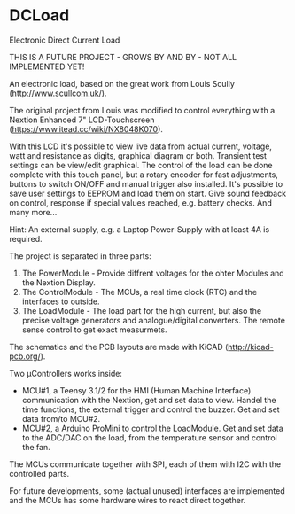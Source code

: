 # DCLoad
Electronic Direct Current Load

THIS IS A FUTURE PROJECT - GROWS BY AND BY - NOT ALL IMPLEMENTED YET!

An electronic load, based on the great work from Louis Scully (http://www.scullcom.uk/).

The original project from Louis was modified to control everything with a Nextion Enhanced 7" LCD-Touchscreen (https://www.itead.cc/wiki/NX8048K070).

With this LCD it's possible to view live data from actual current, voltage, watt and resistance as digits, graphical diagram or both. Transient test settings can be view/edit graphical.
The control of the load can be done complete with this touch panel, but a rotary encoder for fast adjustments, buttons to switch ON/OFF and manual trigger also installed. It's possible to save user settings to EEPROM and load them on start.
Give sound feedback on control, response if special values reached, e.g. battery checks. And many more...

Hint: An external supply, e.g. a Laptop Power-Supply with at least 4A is required.
                          
The project is separated in three parts:

  1. The PowerModule    - Provide diffrent voltages for the ohter Modules and the Nextion Display.
  2. The ControlModule  - The MCUs, a real time clock (RTC) and the interfaces to outside.
  3. The LoadModule     - The load part for the high current, but also the precise voltage generators and
                          analogue/digital converters. The remote sense control to get exact measurmets.
  
The schematics and the PCB layouts are made with KiCAD (http://kicad-pcb.org/).

Two µControllers works inside:

  - MCU#1, a Teensy 3.1/2 for the HMI (Human Machine Interface) communication with the Nextion, get and set data to view.
    Handel the time functions, the external trigger and control the buzzer. Get and set data from/to MCU#2.
  - MCU#2, a Arduino ProMini to control the LoadModule. Get and set data to the ADC/DAC on the load, from the temperature sensor
    and control the fan.
    
  The MCUs communicate together with SPI, each of them with I2C with the controlled parts.

For future developments, some (actual unused) interfaces are implemented and the MCUs has some hardware wires to react direct together.
